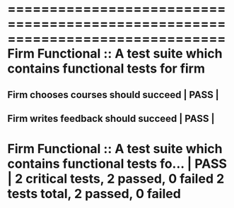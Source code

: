 ==============================================================================
Firm Functional :: A test suite which contains functional tests for firm
==============================================================================
Firm chooses courses should succeed                                   | PASS |
------------------------------------------------------------------------------
Firm writes feedback should succeed                                   | PASS |
------------------------------------------------------------------------------
Firm Functional :: A test suite which contains functional tests fo... | PASS |
2 critical tests, 2 passed, 0 failed
2 tests total, 2 passed, 0 failed
==============================================================================